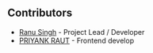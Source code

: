 ## Contributors
- [Ranu Singh](https://github.com/ranu20023) - Project Lead / Developer
- [PRIYANK RAUT](https://github.com/Priyank-Raut24) -  Frontend develop

